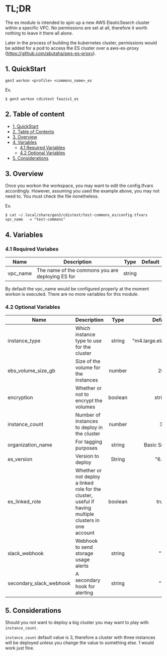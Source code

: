 # TL;DR

The es module is intended to spin up a new AWS ElasticSearch cluster within a specific VPC. No permissions are set at all, therefore it worth nothing to leave it there all alone.

Later in the process of building the kubernetes cluster, permissions would be added for a pod to access the ES cluster over a aws-es-proxy (https://github.com/abutaha/aws-es-proxy).


## 1. QuickStart

```
gen3 workon <profile> <commons_name>_es
```

Ex.
```
$ gen3 workon cdistest fauziv1_es
```

## 2. Table of content

- [1. QuickStart](#1-quickstart)
- [2. Table of Contents](#2-table-of-contents)
- [3. Overview](#3-overview)
- [4. Variables](#4-variables)
  - [4.1 Required Variables](#41-required-variables)
  - [4.2 Optional Variables](#42-optional-variables)
- [5. Considerations](#5-considerations)



## 3. Overview

Once you workon the workspace, you may want to edit the config.tfvars accordingly. However, assuming you used the example above, you may not need to. You must check the file nonetheless.

Ex.
```
$ cat ~/.local/share/gen3/cdistest/test-commons_es/config.tfvars
vpc_name   = "test-commons"
```

## 4. Variables

### 4.1 Required Variabes

| Name | Description | Type | Default |
|------|-------------|:----:|:-----:|
| vpc_name | The name of the commons you are deploying ES for | string | |


By default the vpc_name would be configured properly at the moment workon is executed. There are no more variables for this module.


### 4.2 Optional Variables

| Name | Description | Type | Default |
|------|-------------|:----:|:-----:|
| instance_type | Which instance type to use for the cluster | string | "m4.large.elasticsearch" |
| ebs_volume_size_gb | Size of the volume for the instances | number | 20 |
| encryption | Whether or not to encrypt the volumes | boolean | string | "true" |
| instance_count | Number of instances to deploy in the cluster | number | 3 |
| organization_name | For tagging purposes | string | Basic Services |
| es_version | Version to deploy | String | "6.8" | 
| es_linked_role | Whether or not deploy a linked role for the cluster, useful if having multiple clusters in one account | boolean | true |
| slack_webhook | Webhook to send storage usage alerts | string | "" |
| secondary_slack_webhook | A secondary hook for alerting | string | "" |



## 5. Considerations

Should you not want to deploy a big cluster you may want to play with `instance_count`.

`instance_count` default value is 3, therefore a cluster with three instances will be deployed unless you change the value to something else. 1 would work just fine.

